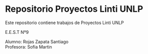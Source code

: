 # Repositorio Proyectos Linti UNLP

Este repositorio contiene trabajos de Proyectos Linti UNLP  
  
E.E.S.T Nº9
  
Alumno: Rojas Zapata Santiago  
Profesora: Sofia Martin
